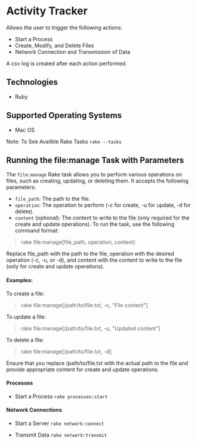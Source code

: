 # Activity Tracker
Allows the user to trigger the following actions:
- Start a Process
- Create, Modify, and Delete Files
- Network Connection and Transmission of Data

A csv log is created after each action performed.

## Technologies
- Ruby

## Supported Operating Systems
- Mac OS

Note: To See Availble Rake Tasks `rake --tasks`


## Running the file:manage Task with Parameters
The `file:manage` Rake task allows you to perform various operations on files, such as creating, updating, or deleting them. It accepts the following parameters:

- `file_path`: The path to the file.
- `operation`: The operation to perform (-c for create, -u for update, -d for delete).
- `content` (optional): The content to write to the file (only required for the create and update operations).
To run the task, use the following command format:

>rake file:manage[file_path, operation, content]

Replace file_path with the path to the file, operation with the desired operation (-c, -u, or -d), and content with the content to write to the file (only for create and update operations).

#### Examples:
To create a file:
> rake file:manage[/path/to/file.txt, -c, "File content"]

To update a file:
> rake file:manage[/path/to/file.txt, -u, "Updated content"]

To delete a file:
> rake file:manage[/path/to/file.txt, -d]

Ensure that you replace /path/to/file.txt with the actual path to the file and provide appropriate content for create and update operations.

#### Processes
- Start a Process
`rake processes:start`

#### Network Connections
- Start a Server
`rake network:connect`

- Transmit Data
`rake network:transmit`

